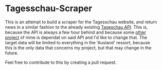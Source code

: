 # Tagesschau-Scraper

This is an attempt to build a scraper for the Tagesschau website, and return news in a similar fashion to the already existing [Tageschau API](https://tagesschau.api.bund.dev/). This is, because the API is always a few hour behind and because some [other project](https://github.com/RedCommander735/topotest) of mine is dependat on said API and I'd like to change that. The target data will be limited to everything in the 'Ausland' ressort, because this is the only data that concerns my project, but that may change in the future.  

Feel free to contribute to this by creating a pull request.
